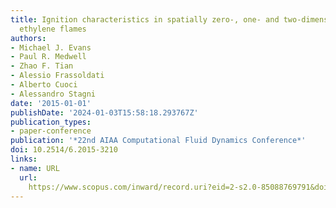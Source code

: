 ```yaml
---
title: Ignition characteristics in spatially zero-, one- and two-dimensional laminar
  ethylene flames
authors:
- Michael J. Evans
- Paul R. Medwell
- Zhao F. Tian
- Alessio Frassoldati
- Alberto Cuoci
- Alessandro Stagni
date: '2015-01-01'
publishDate: '2024-01-03T15:58:18.293767Z'
publication_types:
- paper-conference
publication: '*22nd AIAA Computational Fluid Dynamics Conference*'
doi: 10.2514/6.2015-3210
links:
- name: URL
  url: 
    https://www.scopus.com/inward/record.uri?eid=2-s2.0-85088769791&doi=10.2514%2f6.2015-3210&partnerID=40&md5=4ec7ce8b178fb3c9e3f140785bf5aad4
---
```

